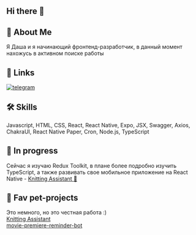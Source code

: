 ## Hi there 👋

## 🚀 About Me
Я Даша и я начинающий фронтенд-разработчик, в данный момент нахожусь в активном поиске работы 


## 🔗 Links
[![telegram](https://img.shields.io/badge/telegram-1DA1F2?style=for-the-badge&logo=telegram&logoColor=white)](https://t.me/dar_b_r_b)


## 🛠 Skills
Javascript, HTML, CSS, React, React Native, Expo, JSX, Swagger, Axios, ChakraUI, React Native Paper, Cron, Node.js, TypeScript



## 🧠 In progress
Сейчас я изучаю Redux Toolkit, в плане более подробно изучить TypeScript, а также развивать свое мобильное приложение на React Native - [Knitting Assistant 🧶](https://github.com/dar-b-r-b/KnittingAssistant) 


## 💖 Fav pet-projects
Это немного, но это честная работа :)  
[Knitting Assistant](https://github.com/dar-b-r-b/KnittingAssistant)  
[movie-premiere-reminder-bot](https://github.com/dar-b-r-b/movie-premiere-reminder-bot)
